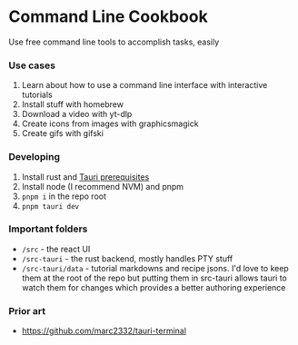 # Command Line Cookbook

Use free command line tools to accomplish tasks, easily

### Use cases
1. Learn about how to use a command line interface with interactive tutorials
2. Install stuff with homebrew
3. Download a video with yt-dlp
4. Create icons from images with graphicsmagick
5. Create gifs with gifski

### Developing
1. Install rust and [Tauri prerequisites](https://v2.tauri.app/start/prerequisites/)
2. Install node (I recommend NVM) and pnpm
3. `pnpm i` in the repo root
4. `pnpm tauri dev`

### Important folders
- `/src` - the react UI
- `/src-tauri` - the rust backend, mostly handles PTY stuff
- `/src-tauri/data` - tutorial markdowns and recipe jsons. I'd love to keep them at the root of the repo but putting them in src-tauri allows tauri to watch them for changes which provides a better authoring experience

### Prior art
- https://github.com/marc2332/tauri-terminal

